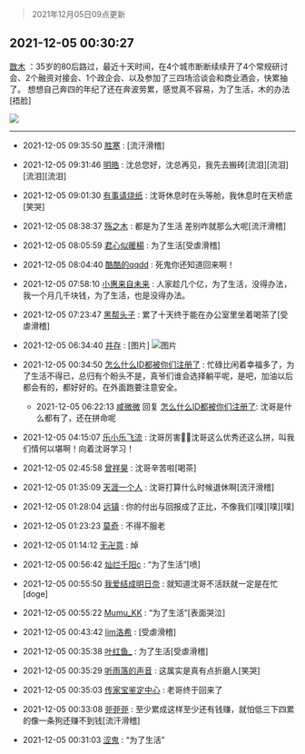 > 2021年12月05日09点更新
<link rel="stylesheet" href="https://cdn.jsdelivr.net/gh/taotie6/sampleJSON@main/css/photo_show.css">
<meta name="referrer" content="no-referrer" />


 ## 2021-12-05 00:30:27 

 [㪚木](https://www.coolapk.com/feed/31910902?shareKey=ZDEwOWNjNWMzNDdjNjFhYmEwMmQ~) ：35岁的80后路过，最近十天时间，在4个城市断断续续开了4个常规研讨会、2个融资对接会、1个政企会、以及参加了三四场洽谈会和商业酒会，快累抽了。
想想自己奔四的年纪了还在奔波劳累，感觉真不容易，为了生活，木的办法[捂脸] 

<div class="album">
<img class="img-item" src="https://image.coolapk.com/feed/2019/0414/11/1081091_1555210962_859@350x178.gif" />
</div>

 ------- 

- 2021-12-05 09:35:50 [胜寒](uid=621479) : [流汗滑稽] 

- 2021-12-05 09:31:46 [明皓](uid=1682514) : 沈总您好，沈总再见，我先去搬砖[流泪][流泪][流泪][流泪] 

- 2021-12-05 09:01:30 [有事请烧纸](uid=1802946) : 沈哥休息时在头等舱，我休息时在天桥底[笑哭] 

- 2021-12-05 08:38:37 [殇之木](uid=1085570) : 都是为了生活 差别咋就那么大呢[流汗滑稽] 

- 2021-12-05 08:05:59 [君心似暖楊](uid=3303409) : 为了生活[受虐滑稽] 

- 2021-12-05 08:04:40 [酷酷的qqdd](uid=9633812) : 死鬼你还知道回来啊！ 

- 2021-12-05 07:58:10 [小惠来自未来](uid=847097) : 人家趁几个亿，为了生活，没得办法， 我一个月几千块钱，为了生活，也是没得办法。 

- 2021-12-05 07:23:47 [黑帮头子](uid=2838832) : 累了十天终于能在办公室里坐着喝茶了[受虐滑稽] 

- 2021-12-05 06:34:40 [并存](uid=1248138) : [图片] ![图片](https://image.coolapk.com/feed/2021/1126/13/10716653_bb8071e7_5652_214_202@220x208.jpeg)

- 2021-12-05 00:34:50 [怎么什么ID都被你们注册了](uid=2240688) : 忙碌比闲着幸福多了，为了生活不得已，总归有个盼头不是，真爷们谁会选择躺平呢，是吧，加油以后都会有的，都好好的。在外面跑要注意安全。 

    - 2021-12-05 06:22:13 [咸微微](uid=1248718) 回复 [怎么什么ID都被你们注册了](uid=2240688): 沈哥是什么都有了，还在拼命呢 

- 2021-12-05 04:15:07 [乐小乐飞流](uid=3777885) : 沈哥厉害👍🏻沈哥这么优秀还这么拼，叫我们情何以堪啊！向着沈哥学习！ 

- 2021-12-05 02:45:58 [曾祥昊](uid=6695078) : 沈哥辛苦啦[喝茶] 

- 2021-12-05 01:35:09 [天涯一个人](uid=3225865) : 沈哥打算什么时候退休啊[流汗滑稽] 

- 2021-12-05 01:28:04 [远镇](uid=1471248) : 你的付出与回报成了正比，不像我们[噗][噗][噗] 

- 2021-12-05 01:23:23 [莫奇](uid=131936) : 不得不服老 

- 2021-12-05 01:14:12 [无卍意](uid=4347948) : 焯 

- 2021-12-05 00:56:42 [灿烂千阳c](uid=1577985) : “为了生活”[喷] 

- 2021-12-05 00:55:50 [我爱结成明日奈](uid=1772977) : 就知道沈哥不活跃就一定是在忙[doge] 

- 2021-12-05 00:55:22 [Mumu_KK](uid=1355663) : “为了生活”[表面哭泣] 

- 2021-12-05 00:43:42 [lim洛希](uid=816320) : [受虐滑稽] 

- 2021-12-05 00:35:38 [叶红鱼_](uid=728808) : 为了生活[受虐滑稽] 

- 2021-12-05 00:35:29 [听雨落的声音](uid=3650984) : 这属实是真有点折磨人[笑哭] 

- 2021-12-05 00:35:03 [传家宝鉴定中心](uid=1537223) : 老哥终于回来了 

- 2021-12-05 00:33:08 [戼戼戼](uid=4044548) : 至少累成这样至少还有钱赚，就怕低三下四累的像一条狗还赚不到钱[流汗滑稽] 

- 2021-12-05 00:31:03 [涩鬼](uid=1438071) : “为了生活” 

